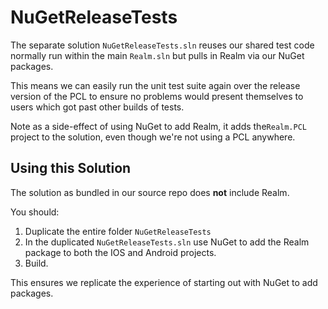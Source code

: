 NuGetReleaseTests
=============

The separate solution `NuGetReleaseTests.sln` reuses our shared test code normally run
within the main `Realm.sln` but pulls in Realm via our NuGet packages. 

This means we can easily run the unit test suite again over the release version of the PCL
to ensure no problems would present themselves to users which got past other builds of tests.

Note as a side-effect of using NuGet to add Realm, it adds the`Realm.PCL` project to the solution, even though we're not using a PCL anywhere.

Using this Solution
-------------------
The solution as bundled in our source repo does **not** include Realm.

You should:
1. Duplicate the entire folder `NuGetReleaseTests`
2. In the duplicated  `NuGetReleaseTests.sln` use NuGet to add the Realm package to both the IOS and Android projects.
3. Build.

This ensures we replicate the experience of starting out with NuGet to add packages.


